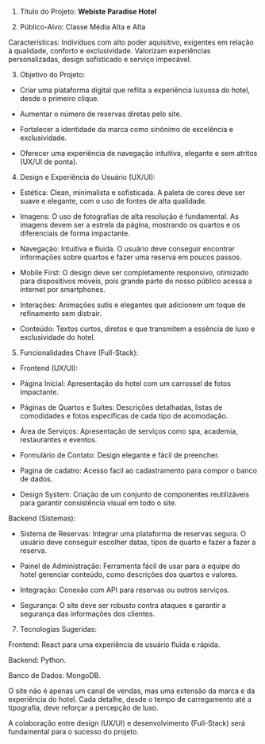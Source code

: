 1. Título do Projeto: **Webiste Paradise Hotel**

2. Público-Alvo: Classe Média Alta e Alta

Características: Indivíduos com alto poder aquisitivo, exigentes em relação à qualidade, conforto e exclusividade. Valorizam experiências personalizadas, design sofisticado e 
serviço impecável.


3. Objetivo do Projeto:

* Criar uma plataforma digital que reflita a experiência luxuosa do hotel, desde o primeiro clique.

* Aumentar o número de reservas diretas pelo site.

* Fortalecer a identidade da marca como sinônimo de excelência e exclusividade.

* Oferecer uma experiência de navegação intuitiva, elegante e sem atritos (UX/UI de ponta).


4. Design e Experiência do Usuário (UX/UI):

* Estética: Clean, minimalista e sofisticada. A paleta de cores deve ser suave e elegante, com o uso de fontes de alta qualidade.

* Imagens: O uso de fotografias de alta resolução é fundamental. As imagens devem ser a estrela da página, mostrando os quartos e os diferenciais de forma impactante.

* Navegação: Intuitiva e fluida. O usuário deve conseguir encontrar informações sobre quartos e fazer uma reserva em poucos passos.

* Mobile First: O design deve ser completamente responsivo, otimizado para dispositivos móveis, pois grande parte do nosso público acessa a internet por smartphones.

* Interações: Animações sutis e elegantes que adicionem um toque de refinamento sem distrair.

* Conteúdo: Textos curtos, diretos e que transmitem a essência de luxo e exclusividade do hotel.


5. Funcionalidades Chave (Full-Stack):

* Frontend (UX/UI):

* Página Inicial: Apresentação do hotel com um carrossel de fotos impactante.

* Páginas de Quartos e Suítes: Descrições detalhadas, listas de comodidades e fotos específicas de cada tipo de acomodação.

* Área de Serviços: Apresentação de serviços como spa, academia, restaurantes e eventos.

* Formulário de Contato: Design elegante e fácil de preencher.

* Pagina de cadatro: Acesso facil ao cadastramento para compor o banco de dados.

* Design System: Criação de um conjunto de componentes reutilizáveis para garantir consistência visual em todo o site.


Backend (Sistemas):

* Sistema de Reservas: Integrar uma plataforma de reservas segura. O usuário deve conseguir escolher datas, tipos de quarto e fazer a fazer a reserva.

* Painel de Administração: Ferramenta fácil de usar para a equipe do hotel gerenciar conteúdo, como descrições dos quartos e valores.

* Integração: Conexão com API para reservas ou outros serviços.

* Segurança: O site deve ser robusto contra ataques e garantir a segurança das informações dos clientes.


7. Tecnologias Sugeridas:

Frontend: React para uma experiência de usuário fluida e rápida.

Backend: Python.

Banco de Dados: MongoDB.


O site não é apenas um canal de vendas, mas uma extensão da marca e da experiência do hotel. Cada detalhe, desde o tempo de carregamento até a tipografia, deve reforçar a percepção de luxo.

A colaboração entre design (UX/UI) e desenvolvimento (Full-Stack) será fundamental para o sucesso do projeto.
